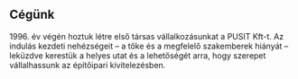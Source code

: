## Cégünk

1996\. év végén hoztuk létre első társas vállalkozásunkat a PUSIT Kft-t.
Az indulás kezdeti nehézségeit – a tőke és a megfelelő szakemberek hiányát – leküzdve kerestük a helyes utat és a lehetőségét arra, hogy szerepet vállalhassunk az építőipari kivitelezésben. 